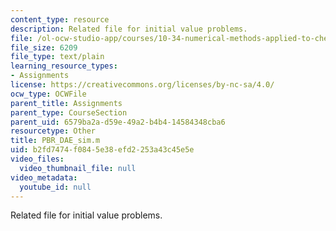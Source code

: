 ```yaml
---
content_type: resource
description: Related file for initial value problems.
file: /ol-ocw-studio-app/courses/10-34-numerical-methods-applied-to-chemical-engineering-fall-2005/b2fd7474f0845e38efd2253a43c45e5e_PBR_DAE_sim.m
file_size: 6209
file_type: text/plain
learning_resource_types:
- Assignments
license: https://creativecommons.org/licenses/by-nc-sa/4.0/
ocw_type: OCWFile
parent_title: Assignments
parent_type: CourseSection
parent_uid: 6579ba2a-d59e-49a2-b4b4-14584348cba6
resourcetype: Other
title: PBR_DAE_sim.m
uid: b2fd7474-f084-5e38-efd2-253a43c45e5e
video_files:
  video_thumbnail_file: null
video_metadata:
  youtube_id: null
---
```

Related file for initial value problems.